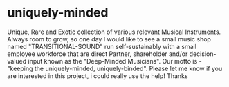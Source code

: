 # uniquely-minded
Unique, Rare and Exotic collection of various relevant Musical Instruments. Always room to grow, so one day I would like to see a small music shop named "TRANSITIONAL-SOUND" run self-sustainably with a small employee workforce that are direct Partner, shareholder and/or decision-valued input known as the "Deep-Minded Musicians". Our motto is  - "keeping the uniquely-minded, uniquely-binded". Please let me know if you are interested in this project, i could really use the help! Thanks
